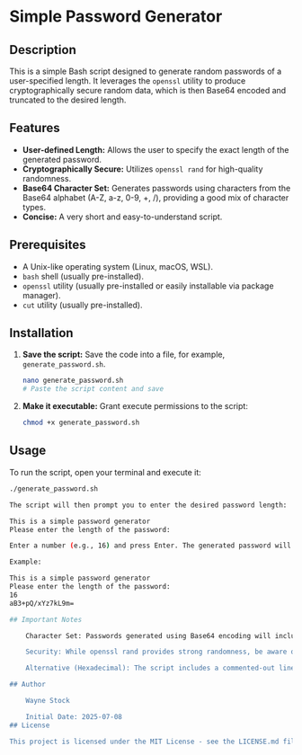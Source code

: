 # Simple Password Generator

## Description

This is a simple Bash script designed to generate random passwords of a user-specified length. It leverages the `openssl` utility to produce cryptographically secure random data, which is then Base64 encoded and truncated to the desired length.

## Features

- **User-defined Length:** Allows the user to specify the exact length of the generated password.
- **Cryptographically Secure:** Utilizes `openssl rand` for high-quality randomness.
- **Base64 Character Set:** Generates passwords using characters from the Base64 alphabet (A-Z, a-z, 0-9, +, /), providing a good mix of character types.
- **Concise:** A very short and easy-to-understand script.

## Prerequisites

- A Unix-like operating system (Linux, macOS, WSL).
- `bash` shell (usually pre-installed).
- `openssl` utility (usually pre-installed or easily installable via package manager).
- `cut` utility (usually pre-installed).

## Installation

1. **Save the script:**
    Save the code into a file, for example, `generate_password.sh`.

    ```bash
    nano generate_password.sh
    # Paste the script content and save
    ```

2. **Make it executable:**
    Grant execute permissions to the script:

    ```bash
    chmod +x generate_password.sh
    ```

## Usage

To run the script, open your terminal and execute it:

```bash
./generate_password.sh

The script will then prompt you to enter the desired password length:

This is a simple password generator
Please enter the length of the password:

Enter a number (e.g., 16) and press Enter. The generated password will be displayed.

Example:

This is a simple password generator
Please enter the length of the password:
16
aB3+pQ/xYz7kL9m=

## Important Notes

    Character Set: Passwords generated using Base64 encoding will include alphanumeric characters (A-Z, a-z, 0-9) as well as + (plus) and / (slash) symbols. They may also include = (equals) as padding if the input bytes don't align perfectly, though cut will typically remove these if they are at the end and exceed the desired length.

    Security: While openssl rand provides strong randomness, be aware of the character set limitations if your specific use case requires a different mix of symbols or strictly alphanumeric passwords.

    Alternative (Hexadecimal): The script includes a commented-out line (#openssl rand -hex 48 | cut -c1-$PASS_LENGTH) which would generate passwords using only hexadecimal characters (0-9, a-f). This is generally less secure due to a smaller character set.

## Author

    Wayne Stock

    Initial Date: 2025-07-08
## License

This project is licensed under the MIT License - see the LICENSE.md file for details (if you create one, otherwise specify your preferred license here).
